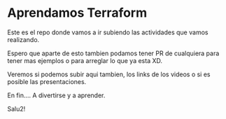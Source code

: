 # Aprendamos Terraform

Este es el repo donde vamos a ir subiendo las actividades que vamos realizando.

Espero que aparte de esto tambien podamos tener PR de cualquiera para tener mas ejemplos o para arreglar lo que ya esta XD.

Veremos si podemos subir aqui tambien, los links de los videos o si es posible las presentaciones.

En fin.... A divertirse y a aprender.

Salu2!
